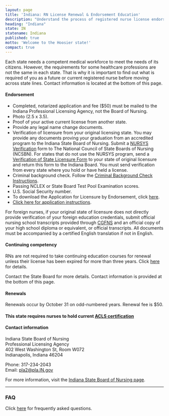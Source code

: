 ```yaml
---
layout: page
title: 'Indiana: RN License Renewal & Endorsement Education'
description: "Understand the process of registered nurse license endorsement, renewal, and continuing education in Indiana. Maintain your nursing license with ease."
heading: "Indiana"
state: IN
statename: Indiana
published: true
motto: 'Welcome to the Hoosier state!'
compact: true
---
```


Each state needs a competent medical workforce to meet the needs of its citizens. However, the requirements for some healthcare professions are not the same in each state. That is why it is important to find out what is required of you as a future or current registered nurse before moving across state lines. Contact information is located at the bottom of this page.

#### Endorsement

- Completed, notarized application and fee ($50) must be mailed to the Indiana Professional Licensing Agency, not the Board of Nursing.
- Photo (2.5 x 3.5).
- Proof of your active current license from another state.
- Provide any legal name change documents.
- Verification of licensure from your original licensing state. You may provide any documents proving your graduation from an accredited program to the Indiana State Board of Nursing. Submit a [NURSYS Verification](https://www.nursys.com/) form to The National Council of State Boards of Nursing (NCSBN). For states that do not use the NURSYS program, send a [Verification of State Licensure Form](https://www.in.gov/pla/license/free-search-and-verify/) to your state of original licensure and return this form to the Indiana Board. You must send verification from every state where you hold or have held a license.
- Criminal background check. Follow the [Criminal Background Check Instructions](https://www.in.gov/pla/professions/nursing-home/nursing-licensing-information/).
- Passing NCLEX or State Board Test Pool Examination scores.
- U.S. Social Security number.
- To download the Application for Licensure by Endorsement, click [here](https://forms.in.gov/Download.aspx?id=5715).
- [Click here for application instructions](https://www.in.gov/pla/professions/nursing-home/nursing-licensing-information/#Initial_LPN_or_RN_License_by_Endorsement_Reciprocity).

For foreign nurses, if your original state of licensure does not directly provide verification of your foreign education credentials, submit official nursing school transcripts provided through [CGFNS](https://www.cgfns.org/) and an official copy of your high school diploma or equivalent, or official transcripts. All documents must be accompanied by a certified English translation if not in English.

#### Continuing competency

RNs are not required to take continuing education courses for renewal unless their license has been expired for more than three years. Click [here](https://www.in.gov/pla/professions/nursing-home/nursing-licensing-information/#Continuing_Education_Requirements) for details.

Contact the State Board for more details. Contact information is provided at the bottom of this page.

#### Renewals

Renewals occur by October 31 on odd-numbered years. Renewal fee is $50.

#### This state requires nurses to hold current [ACLS certification](https://www.acls.net/indiana-acls-pals-bls)

#### Contact information

Indiana State Board of Nursing  
Professional Licensing Agency  
402 West Washington St, Room W072  
Indianapolis, Indiana 46204

Phone: 317-234-2043  
Email: <pla2@pla.IN.gov>

For more information, visit the [Indiana State Board of Nursing page](https://www.in.gov/pla/professions/nursing-home/).

---

### FAQ

Click [here](https://faqs.in.gov/hc/en-us/sections/115001504548-Professional-Licensing-Agency) for frequently asked questions.
